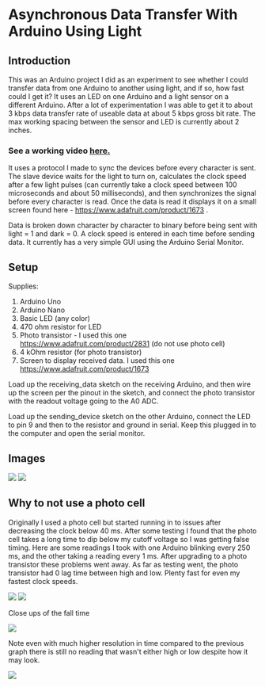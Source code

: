 # Asynchronous Data Transfer With Arduino Using Light

## Introduction

This was an Arduino project I did as an experiment to see whether I could transfer data from one Arduino to another using light, and if so, how fast could I get it? It uses an LED on one Arduino and a light sensor on a different Arduino. After a lot of experimentation I was able to get it to about 3 kbps data transfer rate of useable data at about 5 kbps gross bit rate. The max working spacing between the sensor and LED is currently about 2 inches.

### See a working video [here.](https://youtu.be/fEUkzCr64Jk)

It uses a protocol I made to sync the devices before every character is sent. The slave device waits for the light to turn on, calculates the clock speed after a few light pulses (can currently take a clock speed between 100 microseconds and about 50 milliseconds), and then synchronizes the signal before every character is read. Once the data is read it displays it on a small screen found here - https://www.adafruit.com/product/1673 .

Data is broken down character by character to binary before being sent with light = 1 and dark = 0. A clock speed is entered in each time before sending data. It currently has a very simple GUI using the Arduino Serial Monitor.

## Setup

Supplies:
1. Arduino Uno
1. Arduino Nano
1. Basic LED (any color)
1. 470 ohm resistor for LED
1. Photo transistor - I used this one https://www.adafruit.com/product/2831 (do not use photo cell)
1. 4 kOhm resistor (for photo transistor)
1. Screen to display received data. I used this one https://www.adafruit.com/product/1673

Load up the receiving_data sketch on the receiving Arduino, and then wire up the screen per the pinout in the sketch, and connect the photo transistor with the readout voltage going to the A0 ADC.

Load up the sending_device sketch on the other Arduino, connect the LED to pin 9 and then to the resistor and ground in serial. Keep this plugged in to the computer and open the serial monitor.

## Images

![](/images/20190111_140950.jpg?raw=true)
![](/images/20190111_140954.jpg?raw=true)

## Why to not use a photo cell

Originally I used a photo cell but started running in to issues after decreasing the clock below 40 ms. After some testing I found that the photo cell takes a long time to dip below my cutoff voltage so I was getting false timing. Here are some readings I took with one Arduino blinking every 250 ms, and the other taking a reading every 1 ms. After upgrading to a photo transistor these problems went away. As far as testing went, the photo transistor had 0 lag time between high and low. Plenty fast for even my fastest clock speeds.

![](/images/photocell.png?raw=true)
![](/images/trans.png?raw=true)

Close ups of the fall time

![](/images/photocell_fall.png?raw=true)

Note even with much higher resolution in time compared to the previous graph there is still no reading that wasn't either high or low despite how it may look.

![](/images/trans_fall.png?raw=true)
